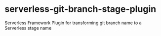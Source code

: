 # serverless-git-branch-stage-plugin
Serverless Framework Plugin for transforming git branch name to a Serverless stage name  
